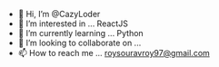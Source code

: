 - 👋 Hi, I’m @CazyLoder
- 👀 I’m interested in ... ReactJS
- 🌱 I’m currently learning ... Python
- 💞️ I’m looking to collaborate on ...
- 📫 How to reach me ... roysouravroy97@gmail.com

<!---
CazyLoder/CazyLoder is a ✨ special ✨ repository because its `README.md` (this file) appears on your GitHub profile.
You can click the Preview link to take a look at your changes.
--->

